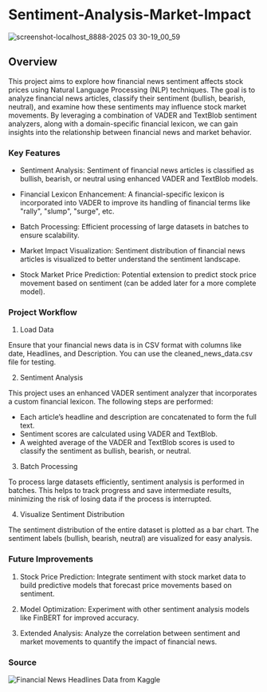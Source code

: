# Sentiment-Analysis-Market-Impact

![screenshot-localhost_8888-2025 03 30-19_00_59](https://github.com/user-attachments/assets/ad660475-d709-4982-9cc6-c873c9813cd0)

## Overview


This project aims to explore how financial news sentiment affects stock prices using Natural Language Processing (NLP) techniques. The goal is to analyze financial news articles, classify their sentiment (bullish, bearish, neutral), and examine how these sentiments may influence stock market movements. By leveraging a combination of VADER and TextBlob sentiment analyzers, along with a domain-specific financial lexicon, we can gain insights into the relationship between financial news and market behavior.

### Key Features

- Sentiment Analysis: Sentiment of financial news articles is classified as bullish, bearish, or neutral using enhanced VADER and TextBlob models.

- Financial Lexicon Enhancement: A financial-specific lexicon is incorporated into VADER to improve its handling of financial terms like "rally", "slump", "surge", etc.

- Batch Processing: Efficient processing of large datasets in batches to ensure scalability.

- Market Impact Visualization: Sentiment distribution of financial news articles is visualized to better understand the sentiment landscape.

- Stock Market Price Prediction: Potential extension to predict stock price movement based on sentiment (can be added later for a more complete model).

### Project Workflow

1. Load Data

Ensure that your financial news data is in CSV format with columns like date, Headlines, and Description. You can use the cleaned_news_data.csv file for testing.

2. Sentiment Analysis

This project uses an enhanced VADER sentiment analyzer that incorporates a custom financial lexicon. The following steps are performed:

- Each article’s headline and description are concatenated to form the full text.
- Sentiment scores are calculated using VADER and TextBlob.
- A weighted average of the VADER and TextBlob scores is used to classify the sentiment as bullish, bearish, or neutral.

3. Batch Processing

To process large datasets efficiently, sentiment analysis is performed in batches. This helps to track progress and save intermediate results, minimizing the risk of losing data if the process is interrupted.

4. Visualize Sentiment Distribution

The sentiment distribution of the entire dataset is plotted as a bar chart. The sentiment labels (bullish, bearish, neutral) are visualized for easy analysis.

### Future Improvements

1. Stock Price Prediction: Integrate sentiment with stock market data to build predictive models that forecast price movements based on sentiment.

2. Model Optimization: Experiment with other sentiment analysis models like FinBERT for improved accuracy.

3. Extended Analysis: Analyze the correlation between sentiment and market movements to quantify the impact of financial news.

### Source

![Financial News Headlines Data from Kaggle](https://www.kaggle.com/datasets/notlucasp/financial-news-headlines#%20Sentiment%20Analysis%20in%20Finance)
